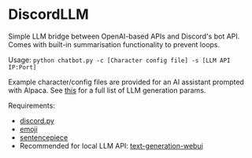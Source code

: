 # DiscordLLM
 Simple LLM bridge between OpenAI-based APIs and Discord's bot API. Comes with built-in summarisation functionality to prevent loops.
 
 Usage: `python chatbot.py -c [Character config file] -s [LLM API IP:Port]`

 Example character/config files are provided for an AI assistant prompted with Alpaca. See [this](https://github.com/oobabooga/text-generation-webui/blob/main/extensions/openai/typing.py) for a full list of LLM generation params.

 Requirements:
 - [discord.py](https://github.com/Rapptz/discord.py)
 - [emoji](https://github.com/carpedm20/emoji/)
 - [sentencepiece](https://github.com/google/sentencepiece)
 - Recommended for local LLM API: [text-generation-webui](https://github.com/oobabooga/text-generation-webui)
